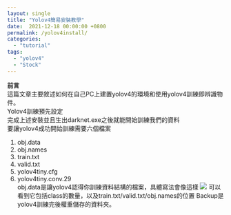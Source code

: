 ```yaml
---
layout: single
title: "Yolov4簡易安裝教學"
date:  2021-12-18 00:00:00 +0800
permalink: /yolov4install/
categories: 
  - "tutorial"
tags:
  - "yolov4"
  - "Stock"
---
```

**前言**  
這篇文章主要敘述如何在自己PC上建置yolov4的環境和使用yolov4訓練即辨識物件。  
Yolov4訓練預先設定  
完成上述安裝並且生出darknet.exe之後就能開始訓練我們的資料  
要讓yolov4成功開始訓練需要六個檔案  
1.	obj.data  
2.	obj.names  
3.	train.txt  
4.	valid.txt  
5.	yolov4tiny.cfg  
6.	yolov4tiny.conv.29  
obj.data是讓yolov4認得你訓練資料結構的檔案，具體寫法會像這樣
![](/assets/)
可以看到它包括class的數量，以及train.txt/valid.txt/obj.names的位置
Backup是yolov4訓練完後權重儲存的資料夾。






